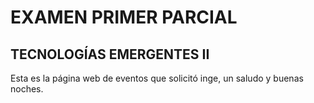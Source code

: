 # EXAMEN PRIMER PARCIAL
## TECNOLOGÍAS EMERGENTES II
Esta es la página web de eventos que solicitó inge, un saludo y buenas noches.
